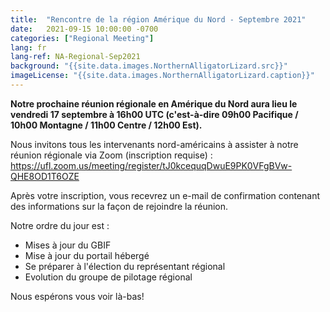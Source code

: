 ```yaml
---
title:  "Rencontre de la région Amérique du Nord - Septembre 2021"
date:   2021-09-15 10:00:00 -0700
categories: ["Regional Meeting"]
lang: fr
lang-ref: NA-Regional-Sep2021
background: "{{site.data.images.NorthernAlligatorLizard.src}}"
imageLicense: "{{site.data.images.NorthernAlligatorLizard.caption}}"
---
```


**Notre prochaine réunion régionale en Amérique du Nord aura lieu le vendredi 17 septembre à 16h00 UTC (c'est-à-dire 09h00 Pacifique / 10h00 Montagne / 11h00 Centre / 12h00 Est).**

Nous invitons tous les intervenants nord-américains à assister à notre réunion régionale via Zoom (inscription requise) : https://ufl.zoom.us/meeting/register/tJ0kcequqDwuE9PK0VFgBVw-QHE8OD1T6OZE 

Après votre inscription, vous recevrez un e-mail de confirmation contenant des informations sur la façon de rejoindre la réunion.

Notre ordre du jour est :
- Mises à jour du GBIF
- Mise à jour du portail hébergé
- Se préparer à l'élection du représentant régional
- Evolution du groupe de pilotage régional

Nous espérons vous voir là-bas!
